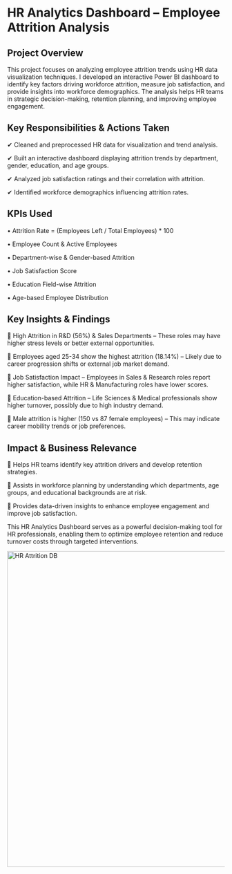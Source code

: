 # HR Analytics Dashboard – Employee Attrition Analysis

## Project Overview
This project focuses on analyzing employee attrition trends using HR data visualization techniques. I developed an interactive Power BI dashboard to identify key factors driving workforce attrition, measure job satisfaction, and provide insights into workforce demographics. The analysis helps HR teams in strategic decision-making, retention planning, and improving employee engagement.

## Key Responsibilities & Actions Taken
✔ Cleaned and preprocessed HR data for visualization and trend analysis.

✔ Built an interactive dashboard displaying attrition trends by department, gender, education, and age groups.

✔ Analyzed job satisfaction ratings and their correlation with attrition.

✔ Identified workforce demographics influencing attrition rates.

## KPIs Used
•	Attrition Rate = (Employees Left / Total Employees) * 100

•	Employee Count & Active Employees

•	Department-wise & Gender-based Attrition

•	Job Satisfaction Score

•	Education Field-wise Attrition

•	Age-based Employee Distribution


## Key Insights & Findings

📌 High Attrition in R&D (56%) & Sales Departments – These roles may have higher stress levels or better external opportunities.

📌 Employees aged 25-34 show the highest attrition (18.14%) – Likely due to career progression shifts or external job market demand.

📌 Job Satisfaction Impact – Employees in Sales & Research roles report higher satisfaction, while HR & Manufacturing roles have lower scores.

📌 Education-based Attrition – Life Sciences & Medical professionals show higher turnover, possibly due to high industry demand.

📌 Male attrition is higher (150 vs 87 female employees) – This may indicate career mobility trends or job preferences.

## Impact & Business Relevance

🔹 Helps HR teams identify key attrition drivers and develop retention strategies.

🔹 Assists in workforce planning by understanding which departments, age groups, and educational backgrounds are at risk.

🔹 Provides data-driven insights to enhance employee engagement and improve job satisfaction.

This HR Analytics Dashboard serves as a powerful decision-making tool for HR professionals, enabling them to optimize employee retention and reduce turnover costs through targeted interventions.


<img width="731" alt="HR Attrition DB" src="https://github.com/user-attachments/assets/b5335a49-3b63-4513-9fb8-7a353d20485b" />


